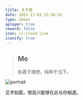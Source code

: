 ```yaml
---
title: 关于我
date: 2022-11-01 15:38:31
type: about
aplayer: true
reward: false
icon: ri:cloud-line
iconify: true
---
```


> ## Me
>
> 执着于理想，纯粹于当下。

<div class="text-center">
  <div class="site-author-avatar">
    <img src="https://s2.loli.net/2022/10/31/JNEaybrIPDfVtqH.png" alt="portrait" title="ID : HanaNoryu">
  </div>
</div>

见字如面，很高兴能够在此与你相遇。